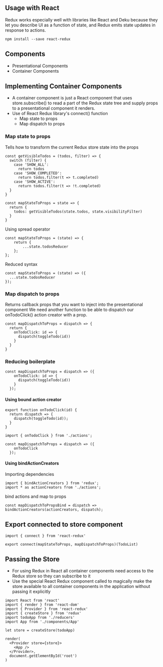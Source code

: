 
## Usage with React

Redux works especially well with libraries like React and Deku because they let you describe UI as a function of state, and Redux emits state updates in response to actions.

```
npm install --save react-redux
```

## Components

* Presentational Components
* Container Components

## Implementing Container Components

* A container component is just a React component that uses store.subscribe() to read a part of the Redux state tree and supply props to a presentational component it renders.
* Use of React Redux library's connect() function
  * Map state to props
  * Map dispatch to props

### Map state to props

Tells how to transform the current Redux store state into the props

```
const getVisibleTodos = (todos, filter) => {
  switch (filter) {
    case 'SHOW_ALL':
      return todos
    case 'SHOW_COMPLETED':
      return todos.filter(t => t.completed)
    case 'SHOW_ACTIVE':
      return todos.filter(t => !t.completed)
  }
}

const mapStateToProps = state => {
  return {
    todos: getVisibleTodos(state.todos, state.visibilityFilter)
  }
}
```

Using spread operator

```
const mapStateToProps = (state) => {
    return {
        ...state.todosReducer
    };
};
```

Reduced syntax

```
const mapStateToProps = (state) => ({
  ...state.todosReducer
});
```

### Map dispatch to props

Returns callback props that you want to inject into the presentational component
We need another function to be able to dispatch our onTodoClick() action creator with a prop.

```
const mapDispatchToProps = dispatch => {
  return {
    onTodoClick: id => {
      dispatch(toggleTodo(id))
    }
  }
}
```

### Reducing boilerplate

```
const mapDispatchToProps = dispatch => ({
    onTodoClick: id => {
      dispatch(toggleTodo(id))
    }
  });
```

#### Using bound action creator

```
export function onTodoClick(id) {
  return dispatch => {
    dispatch(toggleTodo(id));
  }
}
```

```
import { onTodoClick } from './actions';

const mapDispatchToProps = dispatch => ({
    onTodoClick
  });
```

#### Using bindActionCreators

Importing dependencies

```
import { bindActionCreators } from 'redux';
import * as actionCreators from './actions';
```

bind actions and map to props

```
const mapDispatchToPropsBind = dispatch => bindActionCreators(actionCreators, dispatch);
```

## Export connected to store component

```
import { connect } from 'react-redux'

export connect(mapStateToProps, mapDispatchToProps)(TodoList)
```


## Passing the Store

* For using Redux in React all container components need access to the Redux store so they can subscribe to it
* Use the special React Redux component called <Provider> to magically make the store available to all container components in the application without passing it explicitly


```
import React from 'react'
import { render } from 'react-dom'
import { Provider } from 'react-redux'
import { createStore } from 'redux'
import todoApp from './reducers'
import App from './components/App'

let store = createStore(todoApp)

render(
  <Provider store={store}>
    <App />
  </Provider>,
  document.getElementById('root')
)
```